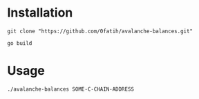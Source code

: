 # Installation

```
git clone "https://github.com/0fatih/avalanche-balances.git"
```

```
go build
```

# Usage

```
./avalanche-balances SOME-C-CHAIN-ADDRESS
```
